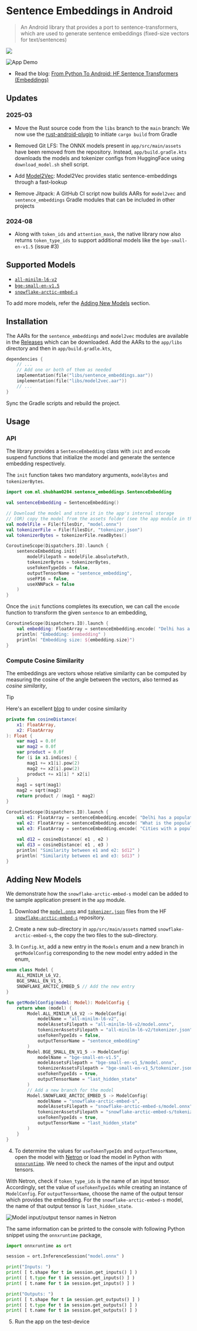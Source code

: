 # Sentence Embeddings in Android

> An Android library that provides a port to sentence-transformers, which are used to generate sentence embeddings (fixed-size vectors for text/sentences)

[![](https://jitpack.io/v/shubham0204/Sentence-Embeddings-Android.svg)](https://jitpack.io/#shubham0204/Sentence-Embeddings-Android)

![App Demo](resources/app_demo.gif)

* Read the blog: [From Python To Android: HF Sentence Transformers (Embeddings)](https://proandroiddev.com/from-python-to-android-hf-sentence-transformers-embeddings-1ecea0ce94d8)

## Updates

### 2025-03

- Move the Rust source code from the `libs` branch to the `main` branch: We now use the [rust-android-plugin](https://github.com/mozilla/rust-android-gradle/issues/29) to initiate `cargo build` from Gradle

- Removed Git LFS: The ONNX models present in `app/src/main/assets` have been removed from the repository. Instead, `app/build.gradle.kts` downloads the models and tokenizer configs from HuggingFace using `download_model.sh` shell script.

- Add [Model2Vec](https://huggingface.co/blog/Pringled/model2vec): Model2Vec provides static sentence-embeddings through a fast-lookup

- Remove Jitpack: A GitHub CI script now builds AARs for `model2vec` and `sentence_embeddings` Gradle modules that can be included in other projects

### 2024-08

- Along with `token_ids` and `attention_mask`, the native library now also returns `token_type_ids` to support additional models like the `bge-small-en-v1.5` (issue #3)

## Supported Models

- [`all-minilm-l6-v2`](https://huggingface.co/sentence-transformers/all-MiniLM-L6-v2/tree/main)
- [`bge-small-en-v1.5`](https://huggingface.co/BAAI/bge-small-en-v1.5)
- [`snowflake-arctic-embed-s`](https://huggingface.co/Snowflake/snowflake-arctic-embed-s)

To add more models, refer the [Adding New Models](#adding-new-models) section. 

## Installation

The AARs for the `sentence_embeddings` and `model2vec` modules are available in the [Releases](https://github.com/shubham0204/Sentence-Embeddings-Android/releases) which can be downloaded. Add the AARs to the `app/libs` directory and then in `app/build.gradle.kts`,

```kotlin
dependencies {
    // ...
    // Add one or both of them as needed
    implementation(file("libs/sentence_embeddings.aar"))
    implementation(file("libs/model2vec.aar"))
    // ...
}
```

Sync the Gradle scripts and rebuild the project.

## Usage

### API

The library provides a `SentenceEmbedding` class with `init` and `encode` suspend functions that initialize the model and generate the sentence embedding respectively. 

The `init` function takes two mandatory arguments, `modelBytes` and `tokenizerBytes`.

```kotlin
import com.ml.shubham0204.sentence_embeddings.SentenceEmbedding

val sentenceEmbedding = SentenceEmbedding()

// Download the model and store it in the app's internal storage
// (OR) copy the model from the assets folder (see the app module in the repo)
val modelFile = File(filesDir, "model.onnx")
val tokenizerFile = File(filesDir, "tokenizer.json")
val tokenizerBytes = tokenizerFile.readBytes()

CoroutineScope(Dispatchers.IO).launch {
    sentenceEmbedding.init(
        modelFilepath = modelFile.absolutePath,
        tokenizerBytes = tokenizerBytes,
        useTokenTypeIds = false,
        outputTensorName = "sentence_embedding",
        useFP16 = false,
        useXNNPack = false
    )
}
```

Once the `init` functions completes its execution, we can call the `encode` function to transform the given `sentence` to an embedding,

```kotlin
CoroutineScope(Dispatchers.IO).launch {
    val embedding: FloatArray = sentenceEmbedding.encode( "Delhi has a population 32 million" )
    println( "Embedding: $embedding" )
    println( "Embedding size: ${embedding.size}")
}
```

### Compute Cosine Similarity

The embeddings are vectors whose relative similarity can be computed by measuring the cosine of the angle between the vectors, also termed as *cosine similarity*,

> [!TIP]
> Here's an excellent [blog](https://towardsdatascience.com/cosine-similarity-how-does-it-measure-the-similarity-maths-behind-and-usage-in-python-50ad30aad7db) to under cosine similarity

```kotlin
private fun cosineDistance(
    x1: FloatArray,
    x2: FloatArray
): Float {
    var mag1 = 0.0f
    var mag2 = 0.0f
    var product = 0.0f
    for (i in x1.indices) {
        mag1 += x1[i].pow(2)
        mag2 += x2[i].pow(2)
        product += x1[i] * x2[i]
    }
    mag1 = sqrt(mag1)
    mag2 = sqrt(mag2)
    return product / (mag1 * mag2)
}

CoroutineScope(Dispatchers.IO).launch {
    val e1: FloatArray = sentenceEmbedding.encode( "Delhi has a population 32 million" )
    val e2: FloatArray = sentenceEmbedding.encode( "What is the population of Delhi?" )
    val e3: FloatArray = sentenceEmbedding.encode( "Cities with a population greater than 4 million are termed as metro cities" )
    
    val d12 = cosineDistance( e1 , e2 )
    val d13 = cosineDistance( e1 , e3 )
    println( "Similarity between e1 and e2: $d12" )
    println( "Similarity between e1 and e3: $d13" )
}
```

## Adding New Models

We demonstrate how the `snowflake-arctic-embed-s` model can be added to the sample application present in the `app` module.

1. Download the [`model.onnx`](https://huggingface.co/Snowflake/snowflake-arctic-embed-s/blob/main/onnx/model.onnx) and [`tokenizer.json`](https://huggingface.co/Snowflake/snowflake-arctic-embed-s/blob/main/tokenizer.json) files from the HF [`snowflake-arctic-embed-s`](https://huggingface.co/Snowflake/snowflake-arctic-embed-s) repository.

2. Create a new sub-directory in `app/src/main/assets` named `snowflake-arctic-embed-s`, the copy the two files to the sub-directory.

3. In `Config.kt`, add a new entry in the `Models` enum and a new branch in `getModelConfig` corresponding to the new model entry added in the enum,

```kotlin
enum class Model {
    ALL_MINILM_L6_V2,
    BGE_SMALL_EN_V1_5,
    SNOWFLAKE_ARCTIC_EMBED_S // Add the new entry
}

fun getModelConfig(model: Model): ModelConfig {
    return when (model) {
        Model.ALL_MINILM_L6_V2 -> ModelConfig(
            modelName = "all-minilm-l6-v2",
            modelAssetsFilepath = "all-minilm-l6-v2/model.onnx",
            tokenizerAssetsFilepath = "all-minilm-l6-v2/tokenizer.json",
            useTokenTypeIds = false,
            outputTensorName = "sentence_embedding"
        )
        Model.BGE_SMALL_EN_V1_5 -> ModelConfig(
            modelName = "bge-small-en-v1.5",
            modelAssetsFilepath = "bge-small-en-v1_5/model.onnx",
            tokenizerAssetsFilepath = "bge-small-en-v1_5/tokenizer.json",
            useTokenTypeIds = true,
            outputTensorName = "last_hidden_state"
        )
        // Add a new branch for the model
        Model.SNOWFLAKE_ARCTIC_EMBED_S -> ModelConfig(
            modelName = "snowflake-arctic-embed-s",
            modelAssetsFilepath = "snowflake-arctic-embed-s/model.onnx",
            tokenizerAssetsFilepath = "snowflake-arctic-embed-s/tokenizer.json",
            useTokenTypeIds = true,
            outputTensorName = "last_hidden_state"
        )
    }
}
```

4. To determine the values for `useTokenTypeIds` and `outputTensorName`, open the model with [Netron](https://github.com/lutzroeder/netron) or load the model in Python with [`onnxruntime`](https://github.com/microsoft/onnxruntime). We need to check the names of the input and output tensors.

With Netron, check if `token_type_ids` is the name of an input tensor. Accordingly, set the value of `useTokenTypeIds` while creating an instance of `ModelConfig`. For `outputTensorName`, choose the name of the output tensor which provides the embedding. For the `snowflake-arctic-embed-s` model, the name of that output tensor is `last_hidden_state`.

![Model input/output tensor names in Netron](resources/netron_image.png)

The same information can be printed to the console with following Python snippet using the `onnxruntime` package,

```python
import onnxruntime as ort

session = ort.InferenceSession("model.onnx" )

print("Inputs: ")
print( [ t.shape for t in session.get_inputs() ] )
print( [ t.type for t in session.get_inputs() ] )
print( [ t.name for t in session.get_inputs() ] )

print("Outputs: ")
print( [ t.shape for t in session.get_outputs() ] )
print( [ t.type for t in session.get_outputs() ] )
print( [ t.name for t in session.get_outputs() ] )
```

5. Run the app on the test-device

